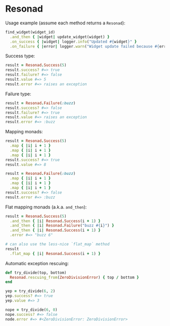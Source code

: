 # Resonad

Usage example (assume each method returns a `Resonad`):

```ruby
find_widget(widget_id)
  .and_then { |widget| update_widget(widget) }
  .on_success { |widget| logger.info("Updated #{widget}" }
  .on_failure { |error| logger.warn("Widget update failed because #{error}") }
```

Success type:

```ruby
result = Resonad.Success(5)
result.success? #=> true
result.failure? #=> false
result.value #=> 5
result.error #=> raises an exception
```

Failure type:

```ruby
result = Resonad.Failure(:buzz)
result.success? #=> false
result.failure? #=> true
result.value #=> raises an exception
result.error #=> :buzz
```

Mapping monads:

```ruby
result = Resonad.Success(5)
  .map { |i| i + 1 }
  .map { |i| i + 1 }
  .map { |i| i + 1 }
result.success? #=> true
result.value #=> 8

result = Resonad.Failure(:buzz)
  .map { |i| i + 1 }
  .map { |i| i + 1 }
  .map { |i| i + 1 }
result.success? #=> false
result.error #=> :buzz
```

Flat mapping monads (a.k.a. `and_then`):

```ruby
result = Resonad.Success(5)
  .and_then { |i| Resonad.Success(i + 1) }
  .and_then { |i| Resonad.Failure("buzz #{i}") }
  .and_then { |i| Resonad.Success(i + 1) }
  .error #=> "buzz 6"

# can also use the less-nice `flat_map` method
result
  .flat_map { |i| Resonad.Success(i + 1) }
```

Automatic exception rescuing:

```ruby
def try_divide(top, bottom)
  Resonad.rescuing_from(ZeroDivisionError) { top / bottom }
end

yep = try_divide(6, 2)
yep.success? #=> true
yep.value #=> 3

nope = try_divide(6, 0)
nope.success? #=> false
node.error #=> #<ZeroDivisionError: ZeroDivisionError>
```
